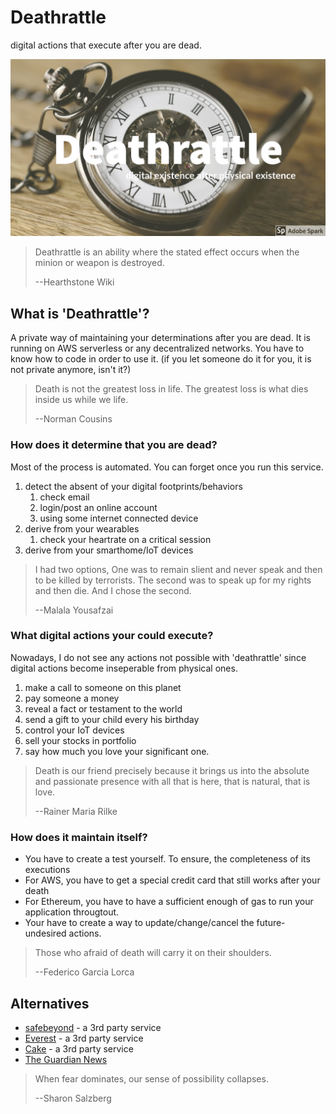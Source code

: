# Deathrattle
digital actions that execute after you are dead.


[![deathrattle cover](docs/_static/Deathrattle_Github.jpg)](https://github.com/CircleOnCircles/deathrattle)

> Deathrattle is an ability where the stated effect occurs when the minion or weapon is destroyed.
>
> --Hearthstone Wiki

## What is 'Deathrattle'?
A private way of maintaining your determinations after you are dead. It is running on AWS serverless or any decentralized networks. You have to know how to code in order to use it. (if you let someone do it for you, it is not private anymore, isn't it?)

> Death is not the greatest loss in life. The greatest loss is what dies inside us while we life.
> 
> --Norman Cousins

### How does it determine that you are dead?
Most of the process is automated. You can forget once you run this service.
1. detect the absent of your digital footprints/behaviors
    1. check email
    2. login/post an online account
    3. using some internet connected device
2. derive from your wearables
    1. check your heartrate on a critical session
3. derive from your smarthome/IoT devices

> I had two options, One was to remain slient and never speak and then to be killed by terrorists. The second was to speak up for my rights and then die. And I chose the second.
> 
> --Malala Yousafzai

### What digital actions your could execute?
Nowadays, I do not see any actions not possible with 'deathrattle' since digital actions become inseperable from physical ones.
1. make a call to someone on this planet
2. pay someone a money
3. reveal a fact or testament to the world
4. send a gift to your child every his birthday
5. control your IoT devices
6. sell your stocks in portfolio
7. say how much you love your significant one.

> Death is our friend precisely because it brings us into the absolute and passionate presence with all that is here, that is natural, that is love.
> 
> --Rainer Maria Rilke

### How does it maintain itself?
* You have to create a test yourself. To ensure, the completeness of its executions
* For AWS, you have to get a special credit card that still works after your death
* For Ethereum, you have to have a sufficient enough of gas to run your application througtout.
* Your have to create a way to update/change/cancel the future-undesired actions.

> Those who afraid of death will carry it on their shoulders.
> 
> --Federico Garcia Lorca

## Alternatives
- [safebeyond](https://www.safebeyond.com/) - a 3rd party service
- [Everest](https://everestfuneral.com/) - a 3rd party service
- [Cake](https://www.joincake.com/) - a 3rd party service
- [The Guardian News](https://www.theguardian.com/technology/2016/mar/08/death-apps-everest-cake-safebeyond-everplans-afternote-funerals)

> When fear dominates, our sense of possibility collapses.
> 
> --Sharon Salzberg
